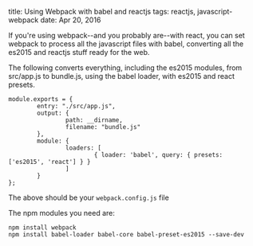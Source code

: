 title: Using Webpack with babel and reactjs
tags: reactjs, javascript-webpack
date: Apr 20, 2016

If you're using webpack--and you probably are--with react, you can set webpack to process all the javascript files with babel, converting all the es2015 and reactjs stuff ready for the web.

The following converts everything, including the es2015 modules, from src/app.js to bundle.js, using the babel loader, with es2015 and react presets.

    module.exports = {
            entry: "./src/app.js",
            output: {
                    path: __dirname,
                    filename: "bundle.js"
            },
            module: {
                    loaders: [
                            { loader: 'babel', query: { presets: ['es2015', 'react'] } }
                    ]
            }
    };

The above should be your `webpack.config.js` file

The npm modules you need are:

    npm install webpack
    npm install babel-loader babel-core babel-preset-es2015 --save-dev

